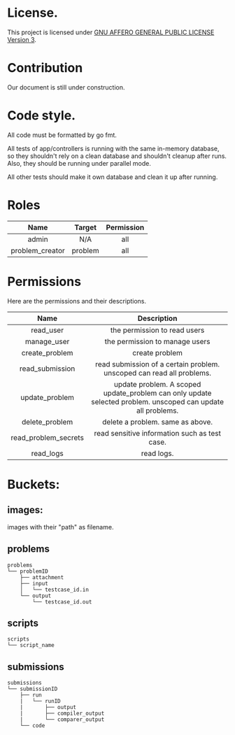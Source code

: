 # License.

This project is licensed under
[GNU AFFERO GENERAL PUBLIC LICENSE Version 3](./license.md).

# Contribution

Our document is still under construction.

# Code style.

All code must be formatted by go fmt.

All tests of app/controllers is running with the same in-memory
database, so they shouldn't rely on a clean database and shouldn't
cleanup after runs. Also, they should be running under parallel mode.

All other tests should make it own database and clean it up after
running.

# Roles

|      Name       | Target  | Permission |
|:---------------:|:-------:|:----------:|
|      admin      |   N/A   |    all     |
| problem_creator | problem |    all     |


# Permissions

Here are the permissions and their descriptions.

|         Name         |                                                 Description                                                 |
|:--------------------:|:-----------------------------------------------------------------------------------------------------------:|
|      read_user       |                                        the permission to read users                                         |
|     manage_user      |                                       the permission to manage users                                        |
|    create_problem    |                                               create problem                                                |
|   read_submission    |                    read submission of a certain problem. unscoped can read all problems.                    |
|    update_problem    | update problem. A scoped update_problem can only update selected problem. unscoped can update all problems. |
|    delete_problem    |                                      delete a problem. same as above.                                       |
| read_problem_secrets |                                read sensitive information such as test case.                                |
|      read_logs       |                                                 read logs.                                                  |

# Buckets:
## images:
images with their "path" as filename.
## problems
```
problems
└── problemID
    ├── attachment
    ├── input
    │   └── testcase_id.in
    └── output
        └── testcase_id.out
```
## scripts
```
scripts
└── script_name
```
## submissions
```
submissions
└── submissionID
    ├── run
    |   └── runID
    |       ├── output
    |       ├── compiler_output
    |       └── comparer_output
    └── code
```
